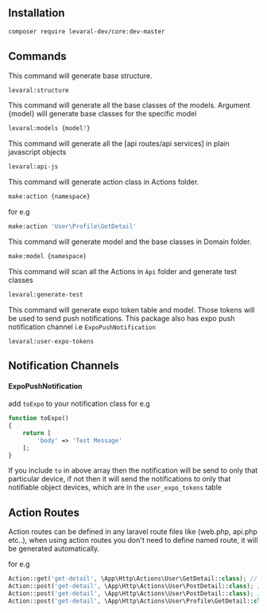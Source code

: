 ## Installation


```bash
composer require levaral-dev/core:dev-master
```

## Commands

This command will generate base structure.

```bash
levaral:structure
```

This command will generate all the base classes of the models. Argument {model} will generate base classes for the 
specific model 

```bash
levaral:models {model?}
```

This command will generate all the [api routes/api services] in plain javascript objects

```bash
levaral:api-js
```
This command will generate action class in Actions folder.

```bash
make:action {namespace}
```
for e.g
```bash
make:action 'User\Profile\GetDetail'
```

This command will generate model and the base classes in Domain folder.

```bash
make:model {namespace}
```

This command will scan all the Actions in `Api` folder and generate test classes

```bash
levaral:generate-test
```

This command will generate expo token table and model. Those tokens will be used to send
push notifications. This package also has expo push notification channel i.e `ExpoPushNotification`

```
levaral:user-expo-tokens
```

## Notification Channels

#### ExpoPushNotification
add `toExpo` to your notification class for e.g
```php
function toExpo()
{
    return [
        'body' => 'Test Message'
    ];
}
```

If you include `to` in above array then the notification will be send to only that particular device, if not then it will send 
the notifications to only that notifiable object devices, which are in the `user_expo_tokens` table


## Action Routes

Action routes can be defined in any laravel route files like (web.php, api.php etc..), when using
action routes you don't need to define named route, it will be generated automatically.

for e.g

```php
Action::get('get-detail', \App\Http\Actions\User\GetDetail::class); // route name User:GetDetail
Action::post('get-detail', \App\Http\Actions\User\PostDetail::class); // route name User:PostDetail
Action::post('get-detail', \App\Http\Actions\User\PostDetail::class); // route name User:PostDetail
Action::post('get-detail', \App\Http\Actions\User\Profile\GetDetail::class); // route name User:Profile:PostDetail
```

